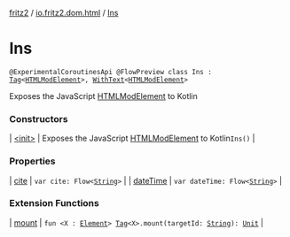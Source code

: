[fritz2](../../index.md) / [io.fritz2.dom.html](../index.md) / [Ins](./index.md)

# Ins

`@ExperimentalCoroutinesApi @FlowPreview class Ins : `[`Tag`](../../io.fritz2.dom/-tag/index.md)`<`[`HTMLModElement`](https://kotlinlang.org/api/latest/jvm/stdlib/org.w3c.dom/-h-t-m-l-mod-element/index.html)`>, `[`WithText`](../../io.fritz2.dom/-with-text/index.md)`<`[`HTMLModElement`](https://kotlinlang.org/api/latest/jvm/stdlib/org.w3c.dom/-h-t-m-l-mod-element/index.html)`>`

Exposes the JavaScript [HTMLModElement](https://developer.mozilla.org/en/docs/Web/API/HTMLModElement) to Kotlin

### Constructors

| [&lt;init&gt;](-init-.md) | Exposes the JavaScript [HTMLModElement](https://developer.mozilla.org/en/docs/Web/API/HTMLModElement) to Kotlin`Ins()` |

### Properties

| [cite](cite.md) | `var cite: Flow<`[`String`](https://kotlinlang.org/api/latest/jvm/stdlib/kotlin/-string/index.html)`>` |
| [dateTime](date-time.md) | `var dateTime: Flow<`[`String`](https://kotlinlang.org/api/latest/jvm/stdlib/kotlin/-string/index.html)`>` |

### Extension Functions

| [mount](../../io.fritz2.dom/mount.md) | `fun <X : `[`Element`](https://kotlinlang.org/api/latest/jvm/stdlib/org.w3c.dom/-element/index.html)`> `[`Tag`](../../io.fritz2.dom/-tag/index.md)`<X>.mount(targetId: `[`String`](https://kotlinlang.org/api/latest/jvm/stdlib/kotlin/-string/index.html)`): `[`Unit`](https://kotlinlang.org/api/latest/jvm/stdlib/kotlin/-unit/index.html) |

